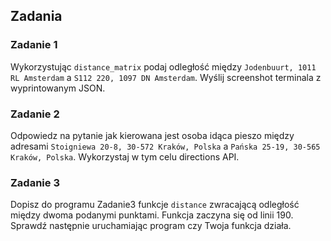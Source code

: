 ## Zadania

### Zadanie 1
Wykorzystując `distance_matrix` podaj odległość między `Jodenbuurt, 1011 RL Amsterdam` a `S112 220, 1097 DN Amsterdam`. Wyślij screenshot terminala z wyprintowanym JSON.

### Zadanie 2
Odpowiedz na pytanie jak kierowana jest osoba idąca pieszo między adresami `Stoigniewa 20-8, 30-572 Kraków, Polska` a `Pańska 25-19, 30-565 Kraków, Polska`. Wykorzystaj w tym celu directions API.

### Zadanie 3
Dopisz do programu Zadanie3 funkcje `distance` zwracającą odległość między dwoma podanymi punktami. Funkcja zaczyna się od linii 190. Sprawdź następnie uruchamiając program czy Twoja funkcja działa.

